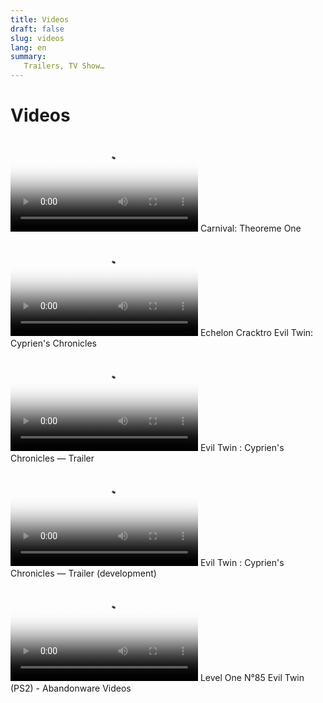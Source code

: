 ```yaml
---
title: Videos
draft: false
slug: videos
lang: en
summary: 
   Trailers, TV Show…
---
```


# Videos

<video src="/medias/videos/carnival-psp-trailer.mp4" controls="" poster="/medias/videos/carnival-psp-trailer.jpg"></video>
Carnival: Theoreme One 

<video src="/medias/videos/Echelon_Cracktro_Evil_Twin.mp4" controls="" poster="/medias/videos/Echelon_Cracktro_Evil_Twin.png"></video>
Echelon Cracktro Evil Twin: Cyprien's Chronicles

<video src="/medias/videos/Evil_Twin_Cypriens_Chronicles_Trailer.mp4" controls="" poster="/medias/videos/Evil_Twin_Cypriens_Chronicles_Trailer.jpg"></video>
Evil Twin : Cyprien's Chronicles — Trailer 

<video src="/medias/videos/Evil-Twin-Trailer-Development.mp4" controls="" poster="/medias/videos/Evil-Twin-Trailer-Development.jpg"></video>
Evil Twin : Cyprien's Chronicles — Trailer  (development)


<video src="/medias/videos/Level_One_85_Evil_Twin_PS2.mp4" controls="" poster="/medias/videos/Level_One_85_Evil_Twin_PS2.jpg"></video>
Level One N°85 Evil Twin (PS2) - Abandonware Videos 
